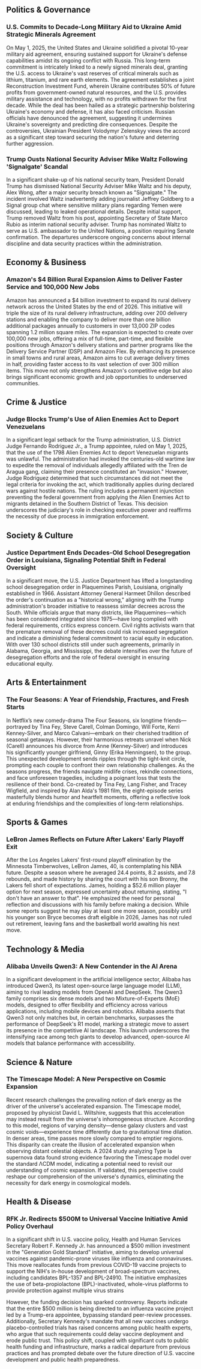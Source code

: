 ## Politics & Governance

### U.S. Commits to Decade-Long Military Aid to Ukraine Amid Strategic Minerals Agreement

On May 1, 2025, the United States and Ukraine solidified a pivotal 10-year military aid agreement, ensuring sustained support for Ukraine's defense capabilities amidst its ongoing conflict with Russia. This long-term commitment is intricately linked to a newly signed minerals deal, granting the U.S. access to Ukraine's vast reserves of critical minerals such as lithium, titanium, and rare earth elements. The agreement establishes a joint Reconstruction Investment Fund, wherein Ukraine contributes 50% of future profits from government-owned natural resources, and the U.S. provides military assistance and technology, with no profits withdrawn for the first decade. While the deal has been hailed as a strategic partnership bolstering Ukraine's economy and defense, it has also faced criticism. Russian officials have denounced the agreement, suggesting it undermines Ukraine's sovereignty and predicting dire consequences. Despite the controversies, Ukrainian President Volodymyr Zelenskyy views the accord as a significant step toward securing the nation's future and deterring further aggression.

### Trump Ousts National Security Adviser Mike Waltz Following 'Signalgate' Scandal

In a significant shake-up of his national security team, President Donald Trump has dismissed National Security Adviser Mike Waltz and his deputy, Alex Wong, after a major security breach known as "Signalgate." The incident involved Waltz inadvertently adding journalist Jeffrey Goldberg to a Signal group chat where sensitive military plans regarding Yemen were discussed, leading to leaked operational details. Despite initial support, Trump removed Waltz from his post, appointing Secretary of State Marco Rubio as interim national security adviser. Trump has nominated Waltz to serve as U.S. ambassador to the United Nations, a position requiring Senate confirmation. The departures underscore ongoing concerns about internal discipline and data security practices within the administration.

## Economy & Business

### Amazon's $4 Billion Rural Expansion Aims to Deliver Faster Service and 100,000 New Jobs

Amazon has announced a $4 billion investment to expand its rural delivery network across the United States by the end of 2026. This initiative will triple the size of its rural delivery infrastructure, adding over 200 delivery stations and enabling the company to deliver more than one billion additional packages annually to customers in over 13,000 ZIP codes spanning 1.2 million square miles. The expansion is expected to create over 100,000 new jobs, offering a mix of full-time, part-time, and flexible positions through Amazon's delivery stations and partner programs like the Delivery Service Partner (DSP) and Amazon Flex. By enhancing its presence in small towns and rural areas, Amazon aims to cut average delivery times in half, providing faster access to its vast selection of over 300 million items. This move not only strengthens Amazon's competitive edge but also brings significant economic growth and job opportunities to underserved communities.

## Crime & Justice

### Judge Blocks Trump's Use of Alien Enemies Act to Deport Venezuelans

In a significant legal setback for the Trump administration, U.S. District Judge Fernando Rodriguez Jr., a Trump appointee, ruled on May 1, 2025, that the use of the 1798 Alien Enemies Act to deport Venezuelan migrants was unlawful. The administration had invoked the centuries-old wartime law to expedite the removal of individuals allegedly affiliated with the Tren de Aragua gang, claiming their presence constituted an "invasion." However, Judge Rodriguez determined that such circumstances did not meet the legal criteria for invoking the act, which traditionally applies during declared wars against hostile nations. The ruling includes a permanent injunction preventing the federal government from applying the Alien Enemies Act to migrants detained in the Southern District of Texas. This decision underscores the judiciary's role in checking executive power and reaffirms the necessity of due process in immigration enforcement.

## Society & Culture

### Justice Department Ends Decades-Old School Desegregation Order in Louisiana, Signaling Potential Shift in Federal Oversight

In a significant move, the U.S. Justice Department has lifted a longstanding school desegregation order in Plaquemines Parish, Louisiana, originally established in 1966. Assistant Attorney General Harmeet Dhillon described the order's continuation as a "historical wrong," aligning with the Trump administration's broader initiative to reassess similar decrees across the South. While officials argue that many districts, like Plaquemines—which has been considered integrated since 1975—have long complied with federal requirements, critics express concern. Civil rights activists warn that the premature removal of these decrees could risk increased segregation and indicate a diminishing federal commitment to racial equity in education. With over 130 school districts still under such agreements, primarily in Alabama, Georgia, and Mississippi, the debate intensifies over the future of desegregation efforts and the role of federal oversight in ensuring educational equity.

## Arts & Entertainment

### The Four Seasons: A Year of Friendship, Fractures, and Fresh Starts

In Netflix’s new comedy-drama The Four Seasons, six longtime friends—portrayed by Tina Fey, Steve Carell, Colman Domingo, Will Forte, Kerri Kenney-Silver, and Marco Calvani—embark on their cherished tradition of seasonal getaways. However, their harmonious retreats unravel when Nick (Carell) announces his divorce from Anne (Kenney-Silver) and introduces his significantly younger girlfriend, Ginny (Erika Henningsen), to the group. This unexpected development sends ripples through the tight-knit circle, prompting each couple to confront their own relationship challenges. As the seasons progress, the friends navigate midlife crises, rekindle connections, and face unforeseen tragedies, including a poignant loss that tests the resilience of their bond. Co-created by Tina Fey, Lang Fisher, and Tracey Wigfield, and inspired by Alan Alda's 1981 film, the eight-episode series masterfully blends humor and heartfelt moments, offering a reflective look at enduring friendships and the complexities of long-term relationships.

## Sports & Games

### LeBron James Reflects on Future After Lakers' Early Playoff Exit

After the Los Angeles Lakers' first-round playoff elimination by the Minnesota Timberwolves, LeBron James, 40, is contemplating his NBA future. Despite a season where he averaged 24.4 points, 8.2 assists, and 7.8 rebounds, and made history by sharing the court with his son Bronny, the Lakers fell short of expectations. James, holding a $52.6 million player option for next season, expressed uncertainty about returning, stating, "I don't have an answer to that". He emphasized the need for personal reflection and discussions with his family before making a decision. While some reports suggest he may play at least one more season, possibly until his younger son Bryce becomes draft eligible in 2026, James has not ruled out retirement, leaving fans and the basketball world awaiting his next move.


## Technology & Media

### Alibaba Unveils Qwen3: A New Contender in the AI Arena

In a significant development in the artificial intelligence sector, Alibaba has introduced Qwen3, its latest open-source large language model (LLM), aiming to rival leading models from OpenAI and DeepSeek. The Qwen3 family comprises six dense models and two Mixture-of-Experts (MoE) models, designed to offer flexibility and efficiency across various applications, including mobile devices and robotics. Alibaba asserts that Qwen3 not only matches but, in certain benchmarks, surpasses the performance of DeepSeek's R1 model, marking a strategic move to assert its presence in the competitive AI landscape. This launch underscores the intensifying race among tech giants to develop advanced, open-source AI models that balance performance with accessibility.

## Science & Nature

### The Timescape Model: A New Perspective on Cosmic Expansion

Recent research challenges the prevailing notion of dark energy as the driver of the universe's accelerated expansion. The Timescape model, proposed by physicist David L. Wiltshire, suggests that this acceleration may instead result from the universe's inhomogeneous structure. According to this model, regions of varying density—dense galaxy clusters and vast cosmic voids—experience time differently due to gravitational time dilation. In denser areas, time passes more slowly compared to emptier regions. This disparity can create the illusion of accelerated expansion when observing distant celestial objects. A 2024 study analyzing Type Ia supernova data found strong evidence favoring the Timescape model over the standard ΛCDM model, indicating a potential need to revisit our understanding of cosmic expansion. If validated, this perspective could reshape our comprehension of the universe's dynamics, eliminating the necessity for dark energy in cosmological models.

## Health & Disease

### RFK Jr. Redirects $500M to Universal Vaccine Initiative Amid Policy Overhaul

In a significant shift in U.S. vaccine policy, Health and Human Services Secretary Robert F. Kennedy Jr. has announced a $500 million investment in the "Generation Gold Standard" initiative, aiming to develop universal vaccines against pandemic-prone viruses like influenza and coronaviruses. This move reallocates funds from previous COVID-19 vaccine projects to support the NIH's in-house development of broad-spectrum vaccines, including candidates BPL-1357 and BPL-24910. The initiative emphasizes the use of beta-propiolactone (BPL)-inactivated, whole-virus platforms to provide protection against multiple virus strains 

However, the funding decision has sparked controversy. Reports indicate that the entire $500 million is being directed to an influenza vaccine project led by a Trump-era appointee, bypassing standard peer-review processes. Additionally, Secretary Kennedy's mandate that all new vaccines undergo placebo-controlled trials has raised concerns among public health experts, who argue that such requirements could delay vaccine deployment and erode public trust. This policy shift, coupled with significant cuts to public health funding and infrastructure, marks a radical departure from previous practices and has prompted debate over the future direction of U.S. vaccine development and public health preparedness.
